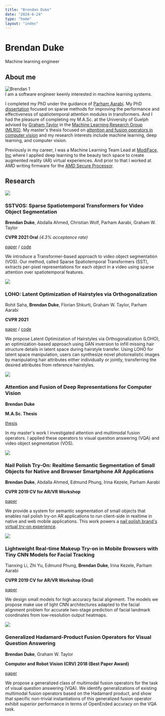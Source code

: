```yaml
---
title: "Brendan Duke"
date: "2024-6-24"
type: "home"
layout: "index"
---
```


<div class="centered-content">

# Brendan Duke

Machine learning engineer

<div class="container">
    <div class="row">
        <a class="fa-icon fa-icon-2x" href="https://www.facebook.com/brendan.duke.39" title="">
            <i class="fa-brands fa-facebook"></i>
        </a>
        <a class="fa-icon fa-icon-2x" href="https://techhub.social/@brendanduke" title="">
            <i class="fa-brands fa-mastodon"></i>
        </a>
        <a class="fa-icon fa-icon-2x" href="https://scholar.google.com/citations?user=Gd2IGrEAAAAJ" title="">
            <i class="ai ai-google-scholar-square"></i>
        </a>
        <a class="fa-icon fa-icon-2x" href="https://linkedin.com/in/brendan-duke-b3236095" title="">
            <i class="fa-brands fa-linkedin"></i>
        </a>
        <a class="fa-icon fa-icon-2x" href="https://github.com/dukebw" title="">
            <i class="fa-brands fa-github"></i>
        </a>
    </div>
</div>

</div>

## About me

<div class="row">
<div class="image-grid">
    <img src="./assets/images/brendan1.jpg" alt="Brendan 1" />
</div>
<div>
I am a software engineer keenly interested in machine learning systems.


I completed my PhD under the guidance of [Parham Aarabi](https://www.ece.utoronto.ca/people/aarabi-p/).
My PhD
[dissertation](https://search.proquest.com/openview/48532cd4045556a2f3b0c970a9b8740d/1?pq-origsite=gscholar&cbl=18750&diss=y)
focused on sparse methods for improving the performance and effectiveness of
spatiotemporal attention modules in transformers.
And I had the pleasure of completing my M.A.Sc. at the University of Guelph
advised by [Graham Taylor](https://www.gwtaylor.ca/) in the
[Machine Learning Research Group (MLRG)](https://www.gwtaylor.ca/).
My master's thesis focused on
[attention and fusion operators in computer vision](https://atrium.lib.uoguelph.ca/xmlui/bitstream/handle/10214/21303/Duke_Brendan_202009_MASc.pdf?sequence=6)
and my research interests include machine learning, deep learning, and computer
vision.

Previously in my career, I was a Machine Learning Team Lead at
[ModiFace, Inc](https://modiface.com) where I applied deep learning to the
beauty tech space to create augmented reality (AR) virtual experiences.
And prior to that I worked at AMD writing firmware for the [AMD Secure Processor](https://www.amd.com/en/technologies/pro-security).
</div>
</div>

## Research

<div class="row">
<div class="image-grid">
  <img src="./assets/images/sstvos.png" />
</div>
<div>

### SSTVOS: Sparse Spatiotemporal Transformers for Video Object Segmentation

**Brendan Duke**, Abdalla Ahmed, Christian Wolf, Parham Aarabi, Graham W. Taylor

**CVPR 2021 Oral** *(4.3% acceptance rate)*

[paper](https://arxiv.org/abs/2101.08833) / [code](https://github.com/dukebw/SSTVOS)

We introduce a Transformer-based approach to video object segmentation (VOS).
Our method, called Sparse Spatiotemporal Transformers (SST), extracts per-pixel representations for each object in a video using sparse attention over spatiotemporal features.
</div>
</div>

<div class="row">
<div class="image-grid">
  <img src="./assets/images/loho.png" />
</div>
<div>

### LOHO: Latent Optimization of Hairstyles via Orthogonalization

Rohit Saha, **Brendan Duke**, Florian Shkurti, Graham W. Taylor, Parham Aarabi

**CVPR 2021**

[paper](https://arxiv.org/abs/2103.03891) / [code](https://github.com/dukebw/LOHO)

We propose Latent Optimization of Hairstyles via Orthogonalization (LOHO), an optimization-based approach using GAN inversion to infill missing hair structure details in latent space during hairstyle transfer.
Using LOHO for latent space manipulation, users can synthesize novel photorealistic images by manipulating hair attributes either individually or jointly, transferring the desired attributes from reference
hairstyles.

</div>
</div>

<div class="row">
<div class="image-grid">
  <img src="./assets/images/masc-thesis.png" />
</div>

<div>

### Attention and Fusion of Deep Representations for Computer Vision

**Brendan Duke**

**M.A.Sc. Thesis**

[thesis](https://atrium.lib.uoguelph.ca/xmlui/bitstream/handle/10214/21303/Duke_Brendan_202009_MASc.pdf?sequence=6)

In my master's work I investigated attention and multimodal fusion operators.
I applied these operators to visual question answering (VQA) and video object segmentation (VOS).

</div>
</div>

<div class="row">
<div class="image-grid">
  <img src="./assets/images/nail-polish-try-on.png" />
</div>

<div>

### Nail Polish Try-On: Realtime Semantic Segmentation of Small Objects for Native and Browser Smartphone AR Applications

**Brendan Duke**, Abdalla Ahmed, Edmund Phung, Irina Kezele, Parham Aarabi

**CVPR 2019 CV for AR/VR Workshop**

[paper](https://arxiv.org/abs/1906.02222)

We provide a system for semantic segmentation of small objects that enables nail polish try-on AR applications to run client-side in realtime in native and web mobile applications.
This work powers a [nail polish brand's virtual try-on experience](https://www.retaildive.com/news/essie-modiface-debut-ar-nail-polish-try-on-tool/595453/).

</div>
</div>

<div class="row">
<div class="image-grid">
  <img src="./assets/images/tiny-cnn.png" />
</div>
<div>

### Lightweight Real-time Makeup Try-on in Mobile Browsers with Tiny CNN Models for Facial Tracking

Tianxing Li, Zhi Yu, Edmund Phung, **Brendan Duke**, Irina Kezele, Parham Aarabi

**CVPR 2019 CV for AR/VR Workshop (Oral)**

[paper](https://arxiv.org/abs/1906.02260)

We design small models for high accuracy facial alignment.
The models we propose make use of light CNN architectures adapted to the facial alignment problem for accurate two-stage prediction of facial landmark coordinates from low-resolution output heatmaps.

</div>
</div>

<div class="row">
<div class="image-grid">
  <img src="./assets/images/generalized-hadamard.png" />
</div>
<div>

### Generalized Hadamard-Product Fusion Operators for Visual Question Answering

**Brendan Duke**, Graham W. Taylor

**Computer and Robot Vision (CRV) 2018 (Best Paper Award)**

[paper](https://arxiv.org/abs/1803.09374)

We propose a generalized class of multimodal fusion operators for the task of visual question answering (VQA).
We identify generalizations of existing multimodal fusion operators based on the Hadamard product, and show that specific non-trivial instantiations of this generalized fusion operator exhibit superior
performance in terms of OpenEnded accuracy on the VQA task.

</div>
</div>
